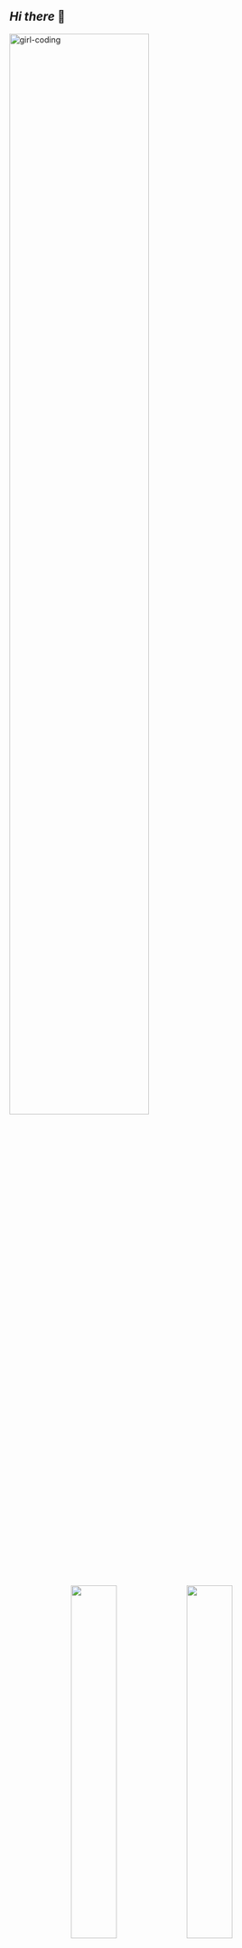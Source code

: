 ## *Hi there* 👋


<p>
<img width="70%" src="https://user-images.githubusercontent.com/109212219/194411143-e940176f-ac7e-49be-88be-405842fbbfc9.gif" alt="girl-coding"/>
</p>




<p align="center">
  <img width="40%" src="https://github-readme-stats.vercel.app/api/wakatime?username=vicksbabe58&https://github.com/vicksbabe58/github-readme-stats"/>
  
  <img width="40%" src="https://github-readme-stats.vercel.app/api/top-langs/?username=vicksbabe58&layout=compact&theme=cobalt&https://github.com/vicksbabe58/github-readme-stats"  />
</p>
  
  
<p align="center">
<img width="40%" src="https://github-readme-stats.vercel.app/api?username=Vicksbabe58&show_icons=true&theme=radical"   />
<img width="40%" src="http://github-readme-streak-stats.herokuapp.com?user=Vicksbabe58&theme=radical"/>
</p>











<!--
**Vicksbabe58/Vicksbabe58** is a ✨ _special_ ✨ repository because its `README.md` (this file) appears on your GitHub profile.

Here are some ideas to get you started:

- 🔭 I’m currently working on ...
- 🌱 I’m currently learning ...
- 👯 I’m looking to collaborate on ...
- 🤔 I’m looking for help with ...
- 💬 Ask me about ...
- 📫 How to reach me: ...
- 😄 Pronouns: ...
- ⚡ Fun fact: ...
-->

